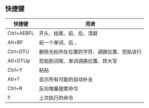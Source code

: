 <!--
title: 03-shell操作技巧
sort:
-->

## 快捷键

| 快捷键     | 用途                                       |
| ---------- | ------------------------------------------ |
| Ctrl+AEBFL | 开头、结尾、前、后、清屏                   |
| Alt+BF     | 前一个单词、后…                            |
| Ctrl+DTU   | 删除光标所在位置的字符、调换位置、剪贴该行 |
| Alt+DTUp   | 剪贴到词尾、单词调换位置、转大写           |
| Ctrl+Y     | 粘贴                                       |
| Alt+?      | 显示所有可能的自动补全                     |
| Ctrl+R     | 反向增量搜索命令                           |
| !!         | 上次执行的命令                             |
